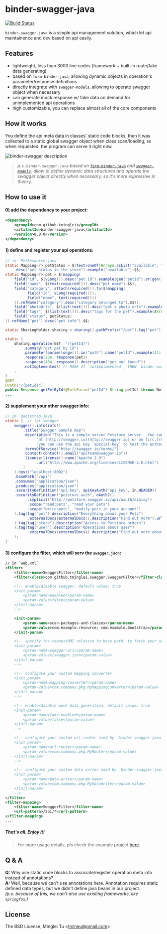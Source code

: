 # binder-swagger-java

[![Build Status](https://travis-ci.org/tminglei/binder-swagger-java.svg?branch=master)](https://travis-ci.org/tminglei/binder-swagger-java)

`binder-swagger-java` is a simple api management solution, which let api maintainence and dev based on api easily.


## Features
- lightweight, less than 3000 line codes (framework + built-in route/fake data generating)
- based on `form-binder-java`, allowing dynamic objects in operation's parameter/response definitions
- directly integrate with `swagger-models`, allowing to operate swagger object when necessary
- can generate mock response w/ fake data on demand for unimplemented api operations
- high customizable, you can replace almost all of the core components


## How it works
You define the api meta data in classes' static code blocks, then it was collected to a static global swagger object when class scan/loading, so when requested, the program can serve it right now.

![binder-swagger description](https://raw.githubusercontent.com/tminglei/binder-swagger-java/master/binder-swagger-java.png)

> _p.s. `binder-swagger-java` based on [`form-binder-java`](https://github.com/tminglei/form-binder-java) and [`swagger-models`](https://github.com/swagger-api/swagger-core), allow to define dynamic data structures and operate the swagger object directly when necessary, so it's more expressive in theory._


## How to use it
#### 0) add the dependency to your project:
```xml
<dependency>
    <groupId>com.github.tminglei</groupId>
    <artifactId>binder-swagger-java</artifactId>
    <version>0.8.0</version>
</dependency>
```
#### 1) define and register your api operations:
```java
// in `PetResource.java`
static Mapping<?> petStatus = $(text(oneOf(Arrays.asList("available", "pending", "sold"))))
    .desc("pet status in the store").example("available").$$;
static Mapping<?> pet = $(mapping(
    field("id", $(vLong()).desc("pet id").example(gen("petId").or(gen(() -> faker.number().randomNumber()))).$$),
    field("name", $(text(required())).desc("pet name").$$),
    field("category", attach(required()).to($(mapping(
          field("id", vLong(required())),
          field("name", text(required()))
    )).refName("category").desc("category belonged to").$$)),
    field("photoUrls", $(list(text())).desc("pet's photo urls").example(Arrays.asList("http://example.com/photo1")).$$),
    field("tags", $(list(text())).desc("tags for the pet").example(Arrays.asList("tag1", "tag2")).$$),
    field("status", petStatus)
)).refName("pet").desc("pet info").$$;

static SharingHolder sharing = sharing().pathPrefix("/pet").tag("pet");

static {
    sharing.operation(GET, "/{petId}")
        .summary("get pet by id")
        .parameter(param(longv()).in("path").name("petId").example(1l))
        .response(200, response(pet))
        .response(404, response().description("pet not found"))
        .notImplemented() // MARK IT `notImplemented`, THEN `binder-swagger-java` WILL GENERATE MOCK RESPONSE FOR YOU
    ;
}
@GET
@Path("/{petId}")
public Response getPetById(@PathParam("petId") String petId) throws NotFoundException, SQLException {
...
```
#### 2) supplement your other swagger info:
```java
// in `Bootstrap.java`
static {  // for swagger
    swagger().info(info()
        .title("Swagger Sample App")
        .description("This is a sample server Petstore server.  You can find out more about Swagger " +
              "at [http://swagger.io](http://swagger.io) or on [irc.freenode.net, #swagger](http://swagger.io/irc/).  For this sample, " +
              "you can use the api key `special-key` to test the authorization filters.")
        .termsOfService("http://swagger.io/terms/")
        .contact(contact().email("apiteam@swagger.io"))
        .license(license().name("Apache 2.0")
              .url("http://www.apache.org/licenses/LICENSE-2.0.html")
        )
    ).host("localhost:8002")
    .basePath("/api")
    .consumes("application/json")
    .produces("application/json")
    .securityDefinition("api_key", apiKeyAuth("api_key", In.HEADER))
    .securityDefinition("petstore_auth", oAuth2()
          .implicit("http://petstore.swagger.io/api/oauth/dialog")
          .scope("read:pets", "read your pets")
          .scope("write:pets", "modify pets in your account")
    ).tag(tag("pet").description("Everything about your Pets")
          .externalDocs(externalDocs().description("Find out more").url("http://swagger.io"))
    ).tag(tag("store").description("Access to Petstore orders")
    ).tag(tag("user").description("Operations about user")
          .externalDocs(externalDocs().description("Find out more about our store").url("http://swagger.io"))
    );
}
```
#### 3) configure the filter, which will serv the `swagger.json`:
```xml
// in `web.xml`
<filter>
    <filter-name>SwaggerFilter</filter-name>
    <filter-class>com.github.tminglei.swagger.SwaggerFilter</filter-class>

    <!-- enable/disable swagger, default value: true
    <init-param>
        <param-name>enabled</param-name>
        <param-value>false</param-value>
    </init-param>
    -->

    <init-param>
        <param-name>scan-packages-and-classes</param-name>
        <param-value>com.example.resource; com.example.Bootstrap</param-value>
    </init-param>

    <!-- specify the requestURI relative to base path, to fetch your swagger json, default '/swagger.json'
    <init-param>
        <param-name>swagger-uri</param-name>
        <param-value>/swagger.json</param-value>
    </init-param>
    -->

    <!-- configure your custom mapping converter
    <init-param>
        <param-name>mapping-converter</param-name>
        <param-value>com.company.pkg.MyMappingConverter</param-value>
    </init-param>
    -->

    <!-- enable/disable mock data generation, default value: true
    <init-param>
        <param-name>fake-enabled</param-name>
        <param-value>false</param-value>
    </init-param>
    -->

    <!-- configure your custom url router used by `binder-swagger-java`
    <init-param>
        <param-name>url-router</param-name>
        <param-value>com.company.pkg.MyRouter</param-value>
    </init-param>
    -->

    <!-- configure your custom data writer used by `binder-swagger-java`
    <init-param>
        <param-name>data-writer</param-name>
        <param-value>com.company.pkg.MyDataWriter</param-value>
    </init-param>
    -->
</filter>
<filter-mapping>
    <filter-name>SwaggerFilter</filter-name>
    <url-pattern>/api/*</url-pattern>
</filter-mapping>
...
```


##### That's all. Enjoy it!


> For more usage details, pls check the example project [here](https://github.com/tminglei/binder-swagger-java/tree/master/example/java-jaxrs).


## Q & A
**Q:** Why use static code blocks to associate/register operation meta info instead of annotations?  
**A:** Well, because we can't use annotations here. Annotation requires static defined data types, but we didn't define java beans in our project.  
_(p.s. because of this, we can't also use existing frameworks, like `springfox`.)_


## License
The BSD License, Minglei Tu &lt;tmlneu@gmail.com&gt;
